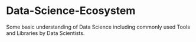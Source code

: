 # Data-Science-Ecosystem
Some basic understanding of Data Science including commonly used Tools and Libraries by Data Scientists.
